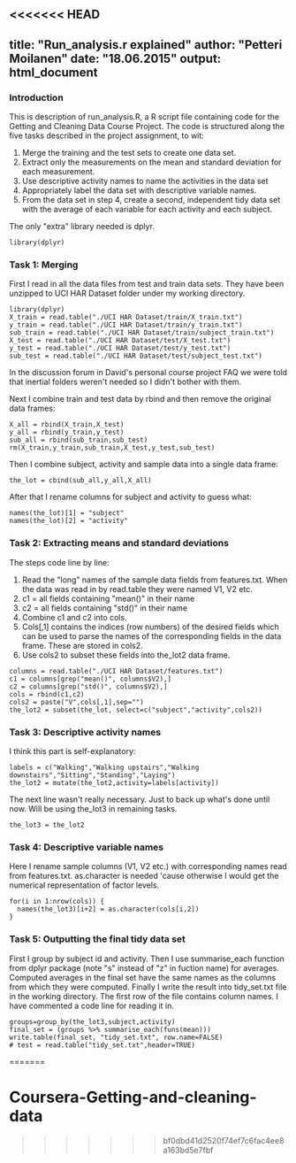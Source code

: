 <<<<<<< HEAD
---
title: "Run_analysis.r explained"
author: "Petteri Moilanen"
date: "18.06.2015"
output: html_document
---
### Introduction

This is description of run_analysis.R, a R script file containing code for the Getting and Cleaning Data Course Project. The code is structured along the five tasks described in the project assignment, to wit:

1. Merge the training and the test sets to create one data set.
2. Extract only the measurements on the mean and standard deviation for each measurement. 
3. Use descriptive activity names to name the activities in the data set
4. Appropriately label the data set with descriptive variable names. 
5. From the data set in step 4, create a second, independent tidy data set with the average of each variable for each activity and each subject.

The only "extra" library needed is dplyr.

```
library(dplyr)
```

### Task 1: Merging

First I read in all the data files from test and train data sets. They have been unzipped to UCI HAR Dataset folder under my working directory.

```
library(dplyr)
X_train = read.table("./UCI HAR Dataset/train/X_train.txt")
y_train = read.table("./UCI HAR Dataset/train/y_train.txt")
sub_train = read.table("./UCI HAR Dataset/train/subject_train.txt")
X_test = read.table("./UCI HAR Dataset/test/X_test.txt")
y_test = read.table("./UCI HAR Dataset/test/y_test.txt")
sub_test = read.table("./UCI HAR Dataset/test/subject_test.txt")
```

In the discussion forum in David's personal course project FAQ we were told that 
inertial folders weren't needed so I didn't bother with them.

Next I combine train and test data by rbind and then remove the original data frames:

```
X_all = rbind(X_train,X_test)
y_all = rbind(y_train,y_test)
sub_all = rbind(sub_train,sub_test)
rm(X_train,y_train,sub_train,X_test,y_test,sub_test)
```

Then I combine subject, activity and sample data into a single data frame:

```
the_lot = cbind(sub_all,y_all,X_all)
```

After that I rename columns for subject and activity to guess what:

```
names(the_lot)[1] = "subject"
names(the_lot)[2] = "activity"
```

### Task 2: Extracting means and standard deviations

The steps code line by line:

1. Read the "long" names of the sample data fields from features.txt. When the data was read in by read.table they were named V1, V2 etc.
2. c1 = all fields containing "mean()" in their name
3. c2 = all fields containing "std()" in their name
4. Combine c1 and c2 into cols.
5. Cols[,1] contains the indices (row numbers) of the desired fields which can be used to parse the names of the corresponding fields in the data frame. These are stored in cols2.
6. Use cols2 to subset these fields into the_lot2 data frame.

```
columns = read.table("./UCI HAR Dataset/features.txt")
c1 = columns[grep("mean()", columns$V2),]
c2 = columns[grep("std()", columns$V2),]
cols = rbind(c1,c2)
cols2 = paste("V",cols[,1],sep="")
the_lot2 = subset(the_lot, select=c("subject","activity",cols2))
```

### Task 3: Descriptive activity names

I think this part is self-explanatory:

```
labels = c("Walking","Walking upstairs","Walking downstairs","Sitting","Standing","Laying")
the_lot2 = mutate(the_lot2,activity=labels[activity])
```

The next line wasn't really necessary. Just to back up what's done until now. Will be using the_lot3 in remaining tasks.
```
the_lot3 = the_lot2
```

### Task 4: Descriptive variable names

Here I rename sample columns (V1, V2 etc.) with corresponding names read from features.txt. as.character is needed 'cause otherwise I would get the numerical representation of factor levels.

```
for(i in 1:nrow(cols)) {
  names(the_lot3)[i+2] = as.character(cols[i,2])
}
```
### Task 5: Outputting the final tidy data set

First I group by subject id and activity. Then I use summarise_each function from dplyr package (note "s" instead of "z" in fuction name) for averages. Computed averages in the final set have the same names as the columns from which they were computed. Finally I write the result into tidy_set.txt file in the working directory. The first row of the file contains column names. I have commented a code line for reading it in.

```
groups=group_by(the_lot3,subject,activity)
final_set = (groups %>% summarise_each(funs(mean)))
write.table(final_set, "tidy_set.txt", row.name=FALSE) 
# test = read.table("tidy_set.txt",header=TRUE)
```
=======
# Coursera-Getting-and-cleaning-data
>>>>>>> bf0dbd41d2520f74ef7c6fac4ee8a163bd5e7fbf
